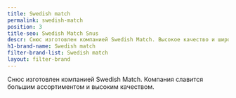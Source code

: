 ```yaml
---
title: Swedish match
permalink: swedish-match
position: 3
title-seo: Swedish Match Snus
descr: Снюс изготовлен компанией Swedish Match. Высокое качество и широкий выбор.
h1-brand-name: Swedish match
filter-brand-list: Swedish match
layout: filter-brand
---
```


Снюс изготовлен компанией Swedish Match. Компания славится большим ассортиментом и высоким качеством.